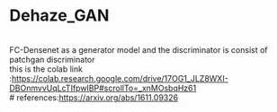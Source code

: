 # Dehaze_GAN 

<br/>FC-Densenet as a generator model and the discriminator is consist of patchgan discriminator
<br/>this is the colab link :https://colab.research.google.com/drive/17OG1_JLZ8WXI-DBOnmvvUqLcTIfpwIBP#scrollTo=_xnMOsbqHz61
<br/> # references:https://arxiv.org/abs/1611.09326
